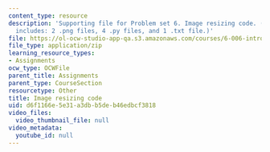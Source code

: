 ```yaml
---
content_type: resource
description: 'Supporting file for Problem set 6. Image resizing code. (This zip file
  includes: 2 .png files, 4 .py files, and 1 .txt file.)'
file: https://ol-ocw-studio-app-qa.s3.amazonaws.com/courses/6-006-introduction-to-algorithms-spring-2008/d6f1166e5e31a3dbb5deb46edbcf3818_ps6_image.zip
file_type: application/zip
learning_resource_types:
- Assignments
ocw_type: OCWFile
parent_title: Assignments
parent_type: CourseSection
resourcetype: Other
title: Image resizing code
uid: d6f1166e-5e31-a3db-b5de-b46edbcf3818
video_files:
  video_thumbnail_file: null
video_metadata:
  youtube_id: null
---
```

